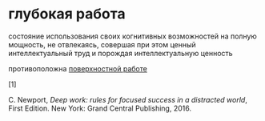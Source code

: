 # глубокая работа
состояние использования своих когнитивных возможностей на полную мощность, не отвлекаясь, совершая при этом ценный интеллектуальный труд и порождая интеллектуальную ценность

противоположна [поверхностной работе](%D0%BF%D0%BE%D0%B2%D0%B5%D1%80%D1%85%D0%BD%D0%BE%D1%81%D1%82%D0%BD%D0%B0%D1%8F%20%D1%80%D0%B0%D0%B1%D0%BE%D1%82%D0%B0)

\[1\]

C. Newport, _Deep work: rules for focused success in a distracted world_, First Edition. New York: Grand Central Publishing, 2016.
